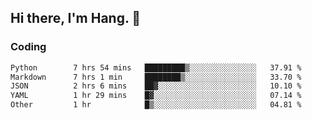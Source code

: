## Hi there, I'm Hang. 👋

### Coding

<!--START_SECTION:waka-->

```txt
Python        7 hrs 54 mins   █████████▒░░░░░░░░░░░░░░░   37.91 %
Markdown      7 hrs 1 min     ████████▒░░░░░░░░░░░░░░░░   33.70 %
JSON          2 hrs 6 mins    ██▓░░░░░░░░░░░░░░░░░░░░░░   10.10 %
YAML          1 hr 29 mins    █▓░░░░░░░░░░░░░░░░░░░░░░░   07.14 %
Other         1 hr            █▒░░░░░░░░░░░░░░░░░░░░░░░   04.81 %
```

<!--END_SECTION:waka-->
